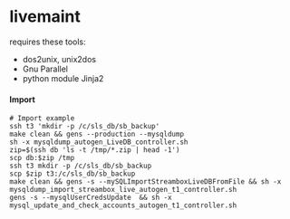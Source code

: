 livemaint
=========
requires these tools:
* dos2unix, unix2dos
* Gnu Parallel
* python module Jinja2

#### Import ####
 ```
 # Import example
 ssh t3 'mkdir -p /c/sls_db/sb_backup'
 make clean && gens --production --mysqldump
 sh -x mysqldump_autogen_LiveDB_controller.sh
 zip=$(ssh db 'ls -t /tmp/*.zip | head -1')
 scp db:$zip /tmp
 ssh t3 mkdir -p /c/sls_db/sb_backup
 scp $zip t3:/c/sls_db/sb_backup
 make clean && gens -s --mySQLImportStreamboxLiveDBFromFile && sh -x mysqldump_import_streambox_live_autogen_t1_controller.sh
 gens -s --mysqlUserCredsUpdate  && sh -x mysql_update_and_check_accounts_autogen_t1_controller.sh
 ```
